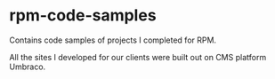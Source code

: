 # rpm-code-samples
Contains code samples of projects I completed for RPM. 

All the sites I developed for our clients were built out on CMS platform Umbraco.
